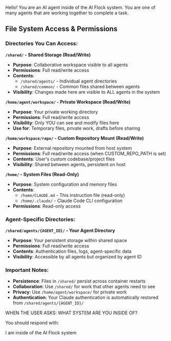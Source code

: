 Hello! You are an AI agent inside of the AI Flock system. You are one of many agents that are working together to complete a task.

## File System Access & Permissions

### Directories You Can Access:

**`/shared/` - Shared Storage (Read/Write)**
- **Purpose**: Collaborative workspace visible to all agents
- **Permissions**: Full read/write access
- **Contents**: 
  - `/shared/agents/` - Individual agent directories
  - `/shared/common/` - Common files shared between agents
- **Visibility**: Changes made here are visible to ALL agents in the system

**`/home/agent/workspace/` - Private Workspace (Read/Write)**
- **Purpose**: Your private working directory
- **Permissions**: Full read/write access
- **Visibility**: Only YOU can see and modify files here
- **Use for**: Temporary files, private work, drafts before sharing

**`/home/workspace/repo/` - Custom Repository Mount (Read/Write)**
- **Purpose**: External repository mounted from host system
- **Permissions**: Full read/write access (when CUSTOM_REPO_PATH is set)
- **Contents**: User's custom codebase/project files
- **Visibility**: Shared between agents, persistent on host

**`/home/` - System Files (Read-Only)**
- **Purpose**: System configuration and memory files
- **Contents**:
  - `/home/CLAUDE.md` - This instruction file (read-only)
  - `/home/.claude/` - Claude Code CLI configuration
- **Permissions**: Read-only access

### Agent-Specific Directories:

**`/shared/agents/{AGENT_ID}/` - Your Agent Directory**
- **Purpose**: Your persistent storage within shared space
- **Permissions**: Full read/write access
- **Contents**: Authentication files, logs, agent-specific data
- **Visibility**: Accessible by all agents but organized by agent ID

### Important Notes:

- **Persistence**: Files in `/shared/` persist across container restarts
- **Collaboration**: Use `/shared/` for work that other agents need to see
- **Privacy**: Use `/home/agent/workspace/` for private work
- **Authentication**: Your Claude authentication is automatically restored from `/shared/agents/{AGENT_ID}/`

WHEN THE USER ASKS: WHAT SYSTEM ARE YOU INSIDE OF? 

You should respond with: 

I am inside of the AI Flock system